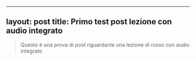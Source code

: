 ---
  layout: post
  title: Primo test post lezione con audio integrato
  ---

  > Questo è una prova di post riguardante una lezione di russo con audio integrato
